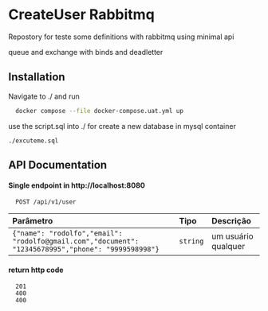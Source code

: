 
# CreateUser Rabbitmq

Repostory for teste some definitions with rabbitmq using minimal api

queue and exchange with binds and deadletter





## Installation

Navigate to ./ and run

```bash
  docker compose --file docker-compose.uat.yml up
```
use the script.sql into ./ for create a new database in mysql container

```
./excuteme.sql
```
## API Documentation

#### Single endpoint in http://localhost:8080

```
  POST /api/v1/user
```
| Parâmetro   | Tipo       | Descrição                           |
| :---------- | :--------- | :---------------------------------- |
| `{"name": "rodolfo","email": "rodolfo@gmail.com","document": "12345678995","phone": "9999598998"}` | `string` | um usuário qualquer |

#### return http code
```
  201
  400
  400
```

